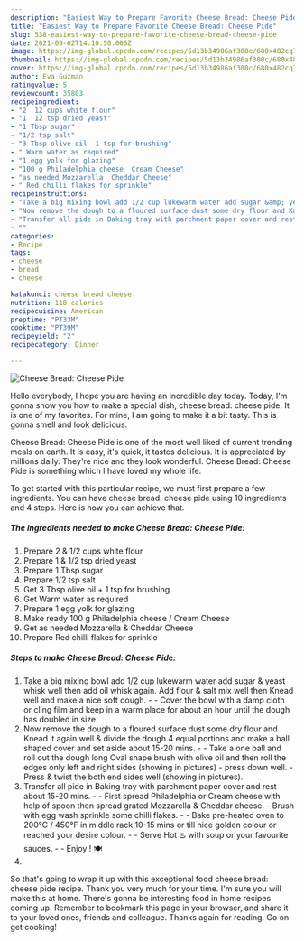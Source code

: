 ```yaml
---
description: "Easiest Way to Prepare Favorite Cheese Bread: Cheese Pide"
title: "Easiest Way to Prepare Favorite Cheese Bread: Cheese Pide"
slug: 538-easiest-way-to-prepare-favorite-cheese-bread-cheese-pide
date: 2021-09-02T14:10:50.005Z
image: https://img-global.cpcdn.com/recipes/5d13b34986af300c/680x482cq70/cheese-bread-cheese-pide-recipe-main-photo.jpg
thumbnail: https://img-global.cpcdn.com/recipes/5d13b34986af300c/680x482cq70/cheese-bread-cheese-pide-recipe-main-photo.jpg
cover: https://img-global.cpcdn.com/recipes/5d13b34986af300c/680x482cq70/cheese-bread-cheese-pide-recipe-main-photo.jpg
author: Eva Guzman
ratingvalue: 5
reviewcount: 35803
recipeingredient:
- "2  12 cups white flour"
- "1  12 tsp dried yeast"
- "1 Tbsp sugar"
- "1/2 tsp salt"
- "3 Tbsp olive oil  1 tsp for brushing"
- " Warm water as required"
- "1 egg yolk for glazing"
- "100 g Philadelphia cheese  Cream Cheese"
- "as needed Mozzarella  Cheddar Cheese"
- " Red chilli flakes for sprinkle"
recipeinstructions:
- "Take a big mixing bowl add 1/2 cup lukewarm water add sugar &amp; yeast whisk well then add oil whisk again. Add flour &amp; salt mix well then Knead well and make a nice soft dough.   Cover the bowl with a damp cloth or cling film and keep in a warm place for about an hour until the dough has doubled in size."
- "Now remove the dough to a floured surface dust some dry flour and Knead it again well &amp; divide the dough 4 equal portions and make a ball shaped cover and set aside about 15-20 mins.   Take a one ball and roll out the dough long Oval shape brush with olive oil and then roll the edges only left and right sides (showing in pictures)  press down well. Press &amp; twist the both end sides well (showing in pictures)."
- "Transfer all pide in Baking tray with parchment paper cover and rest about 15-20 mins.   First spread Philadelphia or Cream cheese with help of spoon then spread grated Mozzarella &amp; Cheddar cheese. Brush with egg wash sprinkle some chilli flakes.  Bake pre-heated oven to 200°C / 450°F in middle rack 10-15 mins or till nice golden colour or reached your desire colour.  Serve Hot ♨️ with soup or your favourite sauces.   Enjoy ! 🍽"
- ""
categories:
- Recipe
tags:
- cheese
- bread
- cheese

katakunci: cheese bread cheese 
nutrition: 118 calories
recipecuisine: American
preptime: "PT33M"
cooktime: "PT39M"
recipeyield: "2"
recipecategory: Dinner

---
```



![Cheese Bread: Cheese Pide](https://img-global.cpcdn.com/recipes/5d13b34986af300c/680x482cq70/cheese-bread-cheese-pide-recipe-main-photo.jpg)

Hello everybody, I hope you are having an incredible day today. Today, I'm gonna show you how to make a special dish, cheese bread: cheese pide. It is one of my favorites. For mine, I am going to make it a bit tasty. This is gonna smell and look delicious.



Cheese Bread: Cheese Pide is one of the most well liked of current trending meals on earth. It is easy, it's quick, it tastes delicious. It is appreciated by millions daily. They're nice and they look wonderful. Cheese Bread: Cheese Pide is something which I have loved my whole life.


To get started with this particular recipe, we must first prepare a few ingredients. You can have cheese bread: cheese pide using 10 ingredients and 4 steps. Here is how you can achieve that.

<!--inarticleads1-->

##### The ingredients needed to make Cheese Bread: Cheese Pide:

1. Prepare 2 &amp; 1/2 cups white flour
1. Prepare 1 &amp; 1/2 tsp dried yeast
1. Prepare 1 Tbsp sugar
1. Prepare 1/2 tsp salt
1. Get 3 Tbsp olive oil + 1 tsp for brushing
1. Get  Warm water as required
1. Prepare 1 egg yolk for glazing
1. Make ready 100 g Philadelphia cheese / Cream Cheese
1. Get as needed Mozzarella &amp; Cheddar Cheese
1. Prepare  Red chilli flakes for sprinkle




<!--inarticleads2-->

##### Steps to make Cheese Bread: Cheese Pide:

1. Take a big mixing bowl add 1/2 cup lukewarm water add sugar &amp; yeast whisk well then add oil whisk again. Add flour &amp; salt mix well then Knead well and make a nice soft dough.  -  - Cover the bowl with a damp cloth or cling film and keep in a warm place for about an hour until the dough has doubled in size.
1. Now remove the dough to a floured surface dust some dry flour and Knead it again well &amp; divide the dough 4 equal portions and make a ball shaped cover and set aside about 15-20 mins.  -  - Take a one ball and roll out the dough long Oval shape brush with olive oil and then roll the edges only left and right sides (showing in pictures)  - press down well. - Press &amp; twist the both end sides well (showing in pictures).
1. Transfer all pide in Baking tray with parchment paper cover and rest about 15-20 mins.  -  - First spread Philadelphia or Cream cheese with help of spoon then spread grated Mozzarella &amp; Cheddar cheese. - Brush with egg wash sprinkle some chilli flakes. -  - Bake pre-heated oven to 200°C / 450°F in middle rack 10-15 mins or till nice golden colour or reached your desire colour. -  - Serve Hot ♨️ with soup or your favourite sauces.  -  - Enjoy ! 🍽
1. 




So that's going to wrap it up with this exceptional food cheese bread: cheese pide recipe. Thank you very much for your time. I'm sure you will make this at home. There's gonna be interesting food in home recipes coming up. Remember to bookmark this page in your browser, and share it to your loved ones, friends and colleague. Thanks again for reading. Go on get cooking!
